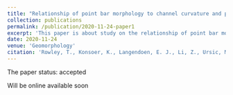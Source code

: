 ```yaml
---
title: "Relationship of point bar morphology to channel curvature and planform evolution"
collection: publications
permalink: /publication/2020-11-24-paper1
excerpt: 'This paper is about study on the relationship of point bar morphology to channel curvature and channel migration'
date: 2020-11-24
venue: 'Geomorphology'
citation: 'Rowley, T., Konsoer, K., Langendoen, E. J., Li, Z., Ursic, M., & García, M. H. (2020). Relationship of point bar morphology to channel curvature and planform evolution. Geomorphology. (accepted)'
---
```


The paper status: accepted

Will be online available soon
